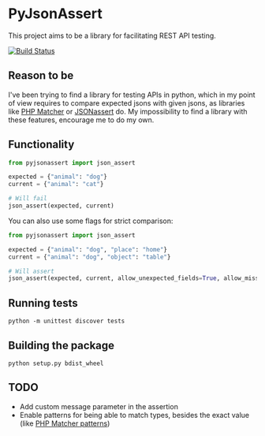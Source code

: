# PyJsonAssert

This project aims to be a library for facilitating REST API testing.

[![Build Status](https://travis-ci.org/javierseixas/pyJsonAssert.svg?branch=master)](https://travis-ci.org/javierseixas/pyJsonAssert)

## Reason to be

I've been trying to find a library for testing APIs in python, which in my point of view requires to compare expected jsons with given jsons, as libraries like [PHP Matcher](https://github.com/coduo/php-matcher) or [JSONassert](https://github.com/skyscreamer/JSONassert) do.
My impossibility to find a library with these features, encourage me to do my own.

## Functionality

```python
from pyjsonassert import json_assert

expected = {"animal": "dog"}
current = {"animal": "cat"}

# Will fail
json_assert(expected, current)
```

You can also use some flags for strict comparison:

```python
from pyjsonassert import json_assert

expected = {"animal": "dog", "place": "home"}
current = {"animal": "dog", "object": "table"}

# Will assert
json_assert(expected, current, allow_unexpected_fields=True, allow_missing_fields=False)
```

## Running tests
```
python -m unittest discover tests
```


## Building the package
```
python setup.py bdist_wheel
```

## TODO
* Add custom message parameter in the assertion
* Enable patterns for being able to match types, besides the exact value (like [PHP Matcher patterns](https://github.com/coduo/php-matcher#available-patterns))